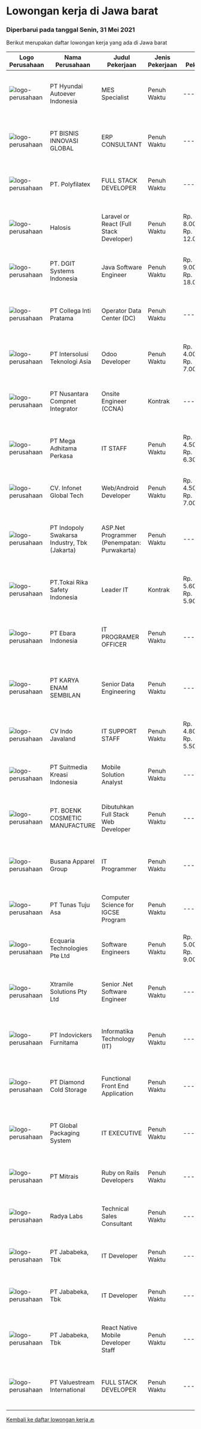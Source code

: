 
  # Lowongan kerja di Jawa barat

  ### Diperbarui pada tanggal Senin, 31 Mei 2021

  Berikut merupakan daftar lowongan kerja yang ada di Jawa barat

  |Logo Perusahaan | Nama Perusahaan | Judul Pekerjaan | Jenis Pekerjaan | Gaji Pekerjaan | Lokasi | Deskripsi | Tanggal diunggah | Pranala |
  | -------------- | --------------- | --------------- | --------- | --------- | -------------- | ------- | ----------- | ----------- |
  |![logo-perusahaan](https://image-service-cdn.seek.com.au/6b27c1b5e1627dbb544ef316ebb60f2e612d82bc/ee4dce1061f3f616224767ad58cb2fc751b8d2dc)|PT Hyundai Autoever Indonesia|MES Specialist|Penuh Waktu|---|Bekasi|Purpose of PositionResponsible of MES System, configure required changes on system derived from changes to the process / Daily support and help for...|Minggu, 30 Mei 2021|https://www.jobstreet.co.id/id/job/mes-specialist-3534821?token=0~1d041858-043b-441d-9b7c-b9c1305d94eb&sectionRank=1&jobId=jobstreet-id-job-3534821|
|![logo-perusahaan](https://us.123rf.com/450wm/pavelstasevich/pavelstasevich1811/pavelstasevich181101027/112815900-stock-vector-no-image-available-icon-flat-vector.jpg?ver=6)|PT BISNIS INNOVASI GLOBAL|ERP CONSULTANT|Penuh Waktu|---|Bekasi|Responsibilities : Gather business process requirement, perform system analysis and design, develop configuration and functional design documentation....|Minggu, 30 Mei 2021|https://www.jobstreet.co.id/id/job/erp-consultant-3535804?token=0~1d041858-043b-441d-9b7c-b9c1305d94eb&sectionRank=2&jobId=jobstreet-id-job-3535804|
|![logo-perusahaan](https://image-service-cdn.seek.com.au/482ebe57133d5261f0a67d2ed0ed5d7b1bf9311f/ee4dce1061f3f616224767ad58cb2fc751b8d2dc)|PT. Polyfilatex|FULL STACK DEVELOPER|Penuh Waktu|---|Bandung|Job Descriptions :...|Minggu, 30 Mei 2021|https://www.jobstreet.co.id/id/job/full-stack-developer-3535624?token=0~1d041858-043b-441d-9b7c-b9c1305d94eb&sectionRank=3&jobId=jobstreet-id-job-3535624|
|![logo-perusahaan](https://image-service-cdn.seek.com.au/5a71b8aafb20225f7e25e024091856a0653e4104/ee4dce1061f3f616224767ad58cb2fc751b8d2dc)|Halosis|Laravel or React (Full Stack Developer)|Penuh Waktu|Rp. 8.000.000-Rp. 12.000.000|Bandung|With Halosis, you will learn and grow your skills with award winning startup up team FullStack Developer Responsibilities: Build, and maintain...|Minggu, 30 Mei 2021|https://www.jobstreet.co.id/id/job/laravel-or-react-full-stack-developer-3534806?token=0~1d041858-043b-441d-9b7c-b9c1305d94eb&sectionRank=4&jobId=jobstreet-id-job-3534806|
|![logo-perusahaan](https://image-service-cdn.seek.com.au/e93bc75036be941b9c3ff3a55670cb236457b0c4/ee4dce1061f3f616224767ad58cb2fc751b8d2dc)|PT. DGIT Systems Indonesia|Java Software Engineer|Penuh Waktu|Rp. 9.000.000-Rp. 18.000.000|Bandung|We are looking for a talented Java engineer to join an experienced team of engineers working on our flagship to work remotely for our...|Senin, 31 Mei 2021|https://www.jobstreet.co.id/id/job/java-software-engineer-3542502?token=0~1d041858-043b-441d-9b7c-b9c1305d94eb&sectionRank=5&jobId=jobstreet-id-job-3542502|
|![logo-perusahaan](https://image-service-cdn.seek.com.au/663d75ccb443b78a7697d95bdf045fa90be34eba/ee4dce1061f3f616224767ad58cb2fc751b8d2dc)|PT Collega Inti Pratama|Operator Data Center (DC)|Penuh Waktu|---|Bogor|Deskripsi Pekerjaan: Monitoring Operasional Data Center Menjalankan Proses End of Period Backup dan Restore Database  Kualifikasi: Usia maksimal 28...|Jumat, 28 Mei 2021|https://www.jobstreet.co.id/id/job/operator-data-center-dc-3541498?token=0~1d041858-043b-441d-9b7c-b9c1305d94eb&sectionRank=6&jobId=jobstreet-id-job-3541498|
|![logo-perusahaan](https://image-service-cdn.seek.com.au/f715d3e393651de2fe5a9214d72612dd30f629b2/ee4dce1061f3f616224767ad58cb2fc751b8d2dc)|PT Intersolusi Teknologi Asia|Odoo Developer|Penuh Waktu|Rp. 4.000.000-Rp. 7.000.000|Bandung|Responsibilities: Customization of existing Odoo Modul or Creating New Modul. Ensure the performance, quality, and Efficiency of applications....|Minggu, 30 Mei 2021|https://www.jobstreet.co.id/id/job/odoo-developer-3535864?token=0~1d041858-043b-441d-9b7c-b9c1305d94eb&sectionRank=7&jobId=jobstreet-id-job-3535864|
|![logo-perusahaan](https://image-service-cdn.seek.com.au/faf1379cb2f8ff5c87162dc20c60c0d2f63dba1c/ee4dce1061f3f616224767ad58cb2fc751b8d2dc)|PT Nusantara Compnet Integrator|Onsite Engineer (CCNA)|Kontrak|---|Cibinong|Job Descriptions : Analyze customer needs Provide solutions and give recommendations to the customer according to their needs Preventive and...|Senin, 31 Mei 2021|https://www.jobstreet.co.id/id/job/onsite-engineer-ccna-3542481?token=0~1d041858-043b-441d-9b7c-b9c1305d94eb&sectionRank=8&jobId=jobstreet-id-job-3542481|
|![logo-perusahaan](https://image-service-cdn.seek.com.au/c7f58d515f34bde9fb3e092a99b4a2af20ca0601/ee4dce1061f3f616224767ad58cb2fc751b8d2dc)|PT Mega Adhitama Perkasa|IT STAFF|Penuh Waktu|Rp. 4.500.000-Rp. 6.300.000|Sukabumi|Job Description Kami mencari administrator sistem berpengalaman yang ingin menggunakan dan menumbuhkan keterampilan teknologinya. Dalam peran ini,...|Kamis, 27 Mei 2021|https://www.jobstreet.co.id/id/job/it-staff-3540466?token=0~1d041858-043b-441d-9b7c-b9c1305d94eb&sectionRank=9&jobId=jobstreet-id-job-3540466|
|![logo-perusahaan](https://image-service-cdn.seek.com.au/0878e4e0be82e48e98e4ccfdf84f202cd1b3593f/ee4dce1061f3f616224767ad58cb2fc751b8d2dc)|CV. Infonet Global Tech|Web/Android Developer|Penuh Waktu|Rp. 4.500.000-Rp. 7.000.000|Bandung|Responsibilities Develop quality software and web applications Analyze and maintain existing software applications Design highly scalable, testable...|Minggu, 30 Mei 2021|https://www.jobstreet.co.id/id/job/web-android-developer-3535113?token=0~1d041858-043b-441d-9b7c-b9c1305d94eb&sectionRank=10&jobId=jobstreet-id-job-3535113|
|![logo-perusahaan](https://image-service-cdn.seek.com.au/964a78fcf9d69832095e4376cb4df0c75b2bd6e1/ee4dce1061f3f616224767ad58cb2fc751b8d2dc)|PT Indopoly Swakarsa Industry, Tbk (Jakarta)|ASP.Net Programmer (Penempatan: Purwakarta)|Penuh Waktu|---|Purwakarta|Deskripsi Kerja : Bertanggungjawab atas ketepatan waktu pembuatan program sesuai dengan jadwal Bertanggungjawab atas kebenaran atas program yang akan...|Sabtu, 29 Mei 2021|https://www.jobstreet.co.id/id/job/asp-net-programmer-penempatan:-purwakarta-3533489?token=0~1d041858-043b-441d-9b7c-b9c1305d94eb&sectionRank=11&jobId=jobstreet-id-job-3533489|
|![logo-perusahaan](https://image-service-cdn.seek.com.au/683e8242cfad993a1ab120246fd0b57e96f21ef2/ee4dce1061f3f616224767ad58cb2fc751b8d2dc)|PT.Tokai Rika Safety Indonesia|Leader IT|Kontrak|Rp. 5.600.000-Rp. 5.900.000|Karawang|Menguasai Bidang Server, NAS, Veritas Menguasai Jaringan komputer Menguasai Basic Troubleshooting Hardware dan Software Managemen Keamanan Informasi...|Jumat, 28 Mei 2021|https://www.jobstreet.co.id/id/job/leader-it-3541175?token=0~1d041858-043b-441d-9b7c-b9c1305d94eb&sectionRank=12&jobId=jobstreet-id-job-3541175|
|![logo-perusahaan](https://image-service-cdn.seek.com.au/32841a281a0422818457614ad3783b3b09591c8a/ee4dce1061f3f616224767ad58cb2fc751b8d2dc)|PT Ebara Indonesia|IT PROGRAMER OFFICER|Penuh Waktu|---|Depok|Responsibilites : Designs, develops, modifies, tests, debugs and evaluates software application to meet functional requirements for functional areas....|Kamis, 27 Mei 2021|https://www.jobstreet.co.id/id/job/it-programer-officer-3540176?token=0~1d041858-043b-441d-9b7c-b9c1305d94eb&sectionRank=13&jobId=jobstreet-id-job-3540176|
|![logo-perusahaan](https://image-service-cdn.seek.com.au/0636e8881dc899854860eaec2a43bfb9014ef4c7/ee4dce1061f3f616224767ad58cb2fc751b8d2dc)|PT KARYA ENAM SEMBILAN|Senior Data Engineering|Penuh Waktu|---|Bandung|General Requirements: Candidate must possess at least Bachelor's Degree in Engineering (Computer/Telecommunication), Computer Science/Information...|Minggu, 30 Mei 2021|https://www.jobstreet.co.id/id/job/senior-data-engineering-3535129?token=0~1d041858-043b-441d-9b7c-b9c1305d94eb&sectionRank=14&jobId=jobstreet-id-job-3535129|
|![logo-perusahaan](https://image-service-cdn.seek.com.au/ded2a8b266f88db7d76aad79633bc2be943e4875/ee4dce1061f3f616224767ad58cb2fc751b8d2dc)|CV Indo Javaland|IT SUPPORT STAFF|Penuh Waktu|Rp. 4.800.000-Rp. 5.500.000|Bekasi|Responsibilities :Installation and configuration hardware and software, standard OS, Clients netwokingLogging the support calls and conducting the...|Kamis, 27 Mei 2021|https://www.jobstreet.co.id/id/job/it-support-staff-3540348?token=0~1d041858-043b-441d-9b7c-b9c1305d94eb&sectionRank=15&jobId=jobstreet-id-job-3540348|
|![logo-perusahaan](https://image-service-cdn.seek.com.au/d1d6d9e7af7147dee7b7111b97e67641fcf252e0/ee4dce1061f3f616224767ad58cb2fc751b8d2dc)|PT Suitmedia Kreasi Indonesia|Mobile Solution Analyst|Penuh Waktu|---|Bandung|Role: You will analyze, design, and deliver high-quality mobile applications.  Responsibilities: Conduct research to understand what clients need and...|Kamis, 27 Mei 2021|https://www.jobstreet.co.id/id/job/mobile-solution-analyst-3539707?token=0~1d041858-043b-441d-9b7c-b9c1305d94eb&sectionRank=16&jobId=jobstreet-id-job-3539707|
|![logo-perusahaan](https://us.123rf.com/450wm/pavelstasevich/pavelstasevich1811/pavelstasevich181101027/112815900-stock-vector-no-image-available-icon-flat-vector.jpg?ver=6)|PT. BOENK COSMETIC MANUFACTURE|Dibutuhkan Full Stack Web Developer|Penuh Waktu|---|Jawa Barat|Job Description Candidate must possess at least Diploma, Bachelor's Degree, Master's Degree/Post Graduate Degree in Computer Science/Information...|Minggu, 30 Mei 2021|https://www.jobstreet.co.id/id/job/dibutuhkan-full-stack-web-developer-3542154?token=0~1d041858-043b-441d-9b7c-b9c1305d94eb&sectionRank=17&jobId=jobstreet-id-job-3542154|
|![logo-perusahaan](https://image-service-cdn.seek.com.au/683670481263d6172abacd763ed892105168758e/ee4dce1061f3f616224767ad58cb2fc751b8d2dc)|Busana Apparel Group|IT Programmer|Penuh Waktu|---|Bogor|Job Description: Develop new tool, report and enhancement existing tool and report Trouble shoot technical issue and indentify modification needed in...|Jumat, 28 Mei 2021|https://www.jobstreet.co.id/id/job/it-programmer-3532729?token=0~1d041858-043b-441d-9b7c-b9c1305d94eb&sectionRank=18&jobId=jobstreet-id-job-3532729|
|![logo-perusahaan](https://image-service-cdn.seek.com.au/5f7e25c7104cc953cb6a4f4d5e022fea444ef01e/ee4dce1061f3f616224767ad58cb2fc751b8d2dc)|PT Tunas Tuju Asa|Computer Science for IGCSE Program|Penuh Waktu|---|Bekasi|Kinderfield – Highfield School (Preschool – Kindergarten – Primary – Secondary Level) is a leading school that is committed in providing quality...|Kamis, 27 Mei 2021|https://www.jobstreet.co.id/id/job/computer-science-for-igcse-program-3540062?token=0~1d041858-043b-441d-9b7c-b9c1305d94eb&sectionRank=19&jobId=jobstreet-id-job-3540062|
|![logo-perusahaan](https://us.123rf.com/450wm/pavelstasevich/pavelstasevich1811/pavelstasevich181101027/112815900-stock-vector-no-image-available-icon-flat-vector.jpg?ver=6)|Ecquaria Technologies Pte Ltd|Software Engineers|Penuh Waktu|Rp. 5.000.000-Rp. 9.000.000|Bandung|Ecquaria Technologies Pte Ltd - Bandung Rep Office is beefing up its development team and is looking for Java developers who will be part of the...|Kamis, 27 Mei 2021|https://www.jobstreet.co.id/id/job/software-engineers-3531410?token=0~1d041858-043b-441d-9b7c-b9c1305d94eb&sectionRank=20&jobId=jobstreet-id-job-3531410|
|![logo-perusahaan](https://image-service-cdn.seek.com.au/886dbb766c5bd832cea6f1bb5b5374b094ca8917/ee4dce1061f3f616224767ad58cb2fc751b8d2dc)|Xtramile Solutions Pty Ltd|Senior .Net Software Engineer|Penuh Waktu|---|Jawa Barat|Innovative job opportunity offering a high salary package, attractive bonus remuneration and full remote working arrangement.This role will help...|Sabtu, 29 Mei 2021|https://www.jobstreet.co.id/id/job/senior-net-software-engineer-3533449?token=0~1d041858-043b-441d-9b7c-b9c1305d94eb&sectionRank=21&jobId=jobstreet-id-job-3533449|
|![logo-perusahaan](https://image-service-cdn.seek.com.au/4ff72ff2a9bcee569f0b1e2de606291bef234c6e/ee4dce1061f3f616224767ad58cb2fc751b8d2dc)|PT Indovickers Furnitama|Informatika Technology (IT)|Penuh Waktu|---|Cileungsi|Job Specification: Gelar Sarjana Teknologi Informas, Ilmu Komputer, Sistem Informasi atau setara. Berpengalaman minimal 4 tahun dalam lingkungan...|Jumat, 28 Mei 2021|https://www.jobstreet.co.id/id/job/informatika-technology-it-3540526?token=0~1d041858-043b-441d-9b7c-b9c1305d94eb&sectionRank=22&jobId=jobstreet-id-job-3540526|
|![logo-perusahaan](https://image-service-cdn.seek.com.au/6d56383b0316bf97f26e28d2c030d8c39fd1c836/ee4dce1061f3f616224767ad58cb2fc751b8d2dc)|PT Diamond Cold Storage|Functional Front End Application|Penuh Waktu|---|Bekasi|Responsibilities : Documenting business case, terms of references and project specification system. Define and prepare document project or product...|Kamis, 27 Mei 2021|https://www.jobstreet.co.id/id/job/functional-front-end-application-3531561?token=0~1d041858-043b-441d-9b7c-b9c1305d94eb&sectionRank=23&jobId=jobstreet-id-job-3531561|
|![logo-perusahaan](https://image-service-cdn.seek.com.au/00ae8b09669c90ade4dc380493913de25e347dd2/ee4dce1061f3f616224767ad58cb2fc751b8d2dc)|PT Global Packaging System|IT EXECUTIVE|Penuh Waktu|---|Cibinong|Candidate must possess at least Bachelor's Degree in Computer Science/Information Technology or equivalent. At least 5 Year(s) of working experience...|Kamis, 27 Mei 2021|https://www.jobstreet.co.id/id/job/it-executive-3540101?token=0~1d041858-043b-441d-9b7c-b9c1305d94eb&sectionRank=24&jobId=jobstreet-id-job-3540101|
|![logo-perusahaan](https://image-service-cdn.seek.com.au/873c75fc9ed6df00967320d343e4e2a794129d8b/ee4dce1061f3f616224767ad58cb2fc751b8d2dc)|PT Mitrais|Ruby on Rails Developers|Penuh Waktu|---|Bandung|Build your Career with Mitrais ! We're urgently looking for experienced Ruby On Rails  Developers to be part of our team for an immediate...|Kamis, 27 Mei 2021|https://www.jobstreet.co.id/id/job/ruby-on-rails-developers-3529360?token=0~1d041858-043b-441d-9b7c-b9c1305d94eb&sectionRank=25&jobId=jobstreet-id-job-3529360|
|![logo-perusahaan](https://image-service-cdn.seek.com.au/1d1dfb322f3274db0c951835100bef2c404218a7/ee4dce1061f3f616224767ad58cb2fc751b8d2dc)|Radya Labs|Technical Sales Consultant|Penuh Waktu|---|Bandung|Your Role:Radya Labs is looking for Technical Sales Consultant that have the knowledge of how IT system development works and know-how of selling a...|Kamis, 27 Mei 2021|https://www.jobstreet.co.id/id/job/technical-sales-consultant-3531177?token=0~1d041858-043b-441d-9b7c-b9c1305d94eb&sectionRank=26&jobId=jobstreet-id-job-3531177|
|![logo-perusahaan](https://image-service-cdn.seek.com.au/159ec5603cd32fc74a2eb1e07cd384f4293f48d8/ee4dce1061f3f616224767ad58cb2fc751b8d2dc)|PT Jababeka, Tbk|IT Developer|Penuh Waktu|---|Bekasi|General Requirement:  must be a creative, self motivated individual or team player.  Organized and maintains a high level of productivity.  Strong...|Jumat, 28 Mei 2021|https://www.jobstreet.co.id/id/job/it-developer-3532370?token=0~1d041858-043b-441d-9b7c-b9c1305d94eb&sectionRank=27&jobId=jobstreet-id-job-3532370|
|![logo-perusahaan](https://image-service-cdn.seek.com.au/159ec5603cd32fc74a2eb1e07cd384f4293f48d8/ee4dce1061f3f616224767ad58cb2fc751b8d2dc)|PT Jababeka, Tbk|IT Developer|Penuh Waktu|---|Bekasi|General Requirement:  must be a creative, self motivated individual or team player.  Organized and maintains a high level of productivity.  Strong...|Jumat, 28 Mei 2021|https://www.jobstreet.co.id/id/job/it-developer-3532369?token=0~1d041858-043b-441d-9b7c-b9c1305d94eb&sectionRank=28&jobId=jobstreet-id-job-3532369|
|![logo-perusahaan](https://image-service-cdn.seek.com.au/159ec5603cd32fc74a2eb1e07cd384f4293f48d8/ee4dce1061f3f616224767ad58cb2fc751b8d2dc)|PT Jababeka, Tbk|React Native Mobile Developer Staff|Penuh Waktu|---|Bekasi|Main Responsibilities: Provide technical helpdesk assistance and solving problems and issues related to change request program and query data Routine...|Jumat, 28 Mei 2021|https://www.jobstreet.co.id/id/job/react-native-mobile-developer-staff-3532321?token=0~1d041858-043b-441d-9b7c-b9c1305d94eb&sectionRank=29&jobId=jobstreet-id-job-3532321|
|![logo-perusahaan](https://image-service-cdn.seek.com.au/83743cb77abbee391a8753d6497b99ca11f66cb8/ee4dce1061f3f616224767ad58cb2fc751b8d2dc)|PT Valuestream International|FULL STACK DEVELOPER|Penuh Waktu|---|Bandung|Requirements: Candidate must possess Diploma/Bachelor’s Degree in Computer Science/IT from a reputable university. Preferable with minimum 1 year...|Jumat, 28 Mei 2021|https://www.jobstreet.co.id/id/job/full-stack-developer-3527646?token=0~1d041858-043b-441d-9b7c-b9c1305d94eb&sectionRank=30&jobId=jobstreet-id-job-3527646|


  [Kembali ke daftar lowongan kerja 🔙](../README.md#daftar-lowongan-kerja)
  
